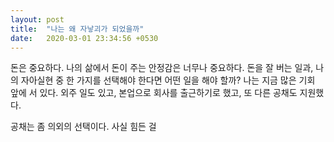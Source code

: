 ```yaml
---
layout: post
title:  "나는 왜 자낳괴가 되었을까"
date:   2020-03-01 23:34:56 +0530
---
```


돈은 중요하다. 나의 삶에서 돈이 주는 안정감은 너무나 중요하다. 
돈을 잘 버는 일과, 나의 자아실현 중 한 가지를 선택해야 한다면 어떤 일을 해야 할까?
나는 지금 많은 기회 앞에 서 있다. 
외주 일도 있고, 본업으로 회사를 출근하기로 했고, 
또 다른 공채도 지원했다. 

공채는 좀 의외의 선택이다. 
사실 힘든 걸 

